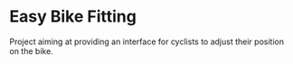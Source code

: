 # Easy Bike Fitting

Project aiming at providing an interface for cyclists to adjust their position on the bike.